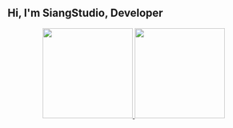 ## Hi, I'm SiangStudio, Developer
<div align="center">
  <a href="https://github.com/siangstudiogit">
  <img height="180em" src="https://github-readme-stats.vercel.app/api?username=SiangStudioGit&show_icons=true&theme=dracula&include_all_commits=true&count_private=true"/>
  <img height="180em" src="https://github-readme-stats.vercel.app/api/top-langs/?username=siangstudiogit&layout=compact&langs_count=7&theme=dracula"/>
</div>
